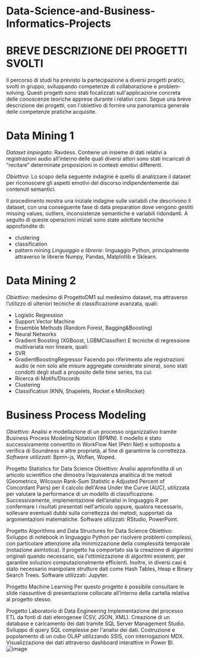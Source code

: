 # Data-Science-and-Business-Informatics-Projects

# BREVE DESCRIZIONE DEI PROGETTI SVOLTI

Il percorso di studi ha previsto la partecipazione a diversi progetti pratici, svolti in gruppo, sviluppando competenze di collaborazione e problem-solving. Questi progetti sono stati focalizzati sull'applicazione concreta delle conoscenze teoriche apprese durante i relativi corsi.
Segue una breve descrizione dei progetti, con l'obiettivo di fornire una panoramica generale delle competenze pratiche acquisite.

# Data Mining 1
*Dataset impiegato*: Ravdess. Contiene un insieme di dati relativi a registrazioni audio all’interno delle quali diversi attori sono stati incaricati di “recitare” determinate proposizioni in contesti emotivi differenti.

*Obiettivo*: Lo scopo della seguente indagine è quello di analizzare il dataset per riconoscere gli aspetti emotivi del discorso indipendentemente dai contenuti semantici. 

Il procedimento mostra una iniziale indagine sulle variabili che descrivono il dataset, con una conseguente fase di data preparation dove vengono gestiti missing values, outliers, inconsistenze semantiche e variabili ridondanti. A seguito di queste operazioni iniziali sono state adottate tecniche approfondite di:
-	clustering
-	classification
-	pattern mining
*Linguaggio e librerie*: linguaggio Python, principalmente attraverso le librerie Numpy, Pandas, Matplotlib e Sklearn.

# Data Mining 2
*Obiettivo*: medesimo di ProgettoDM1 sul medesimo dataset, ma attraverso l’utilizzo di ulteriori tecniche di classificazione avanzata, quali:
-	Logistic Regression
-	Support Vector Machine
-	Ensemble Methods (Random Forest, Bagging&Boosting)
-	Neural Networks
-	Gradient Boosting (XGBoost, LGBMClassifier)
E tecniche di regressione multivariata non lineare, quali:
-	SVR
-	GradientBoostingRegressor
Facendo poi riferimento alle registrazioni audio (e non solo alle misure aggregate considerate sinora), sono stati condotti degli studi a proposito delle time series, tra cui:
-	Ricerca di Motifs/Discords
-	Clustering
-	Classification (KNN, Shapelets, Rocket e MiniRocket)

# Business Process Modeling
*Obiettivo*: Analisi e modellazione di un processo organizzativo tramite Business Process Modeling Notation (BPMN). Il modello è stato successivamente convertito in WorkFlow Net (Petri Net) e sottoposto a verifica di Soundness e altre proprietà, al fine di garantirne la correttezza. 
*Software utilizzati*: Bpmn-js, Woflan, Woped.

Progetto Statistics for Data Science
Obiettivo: Analisi approfondita di un articolo scientifico che dimostra l’equivalenza analitica di tre metodi (Geometrico, Wilcoxon Rank-Sum Statistic e Adjusted Percent of Concordant Pairs) per il calcolo dell'Area Under the Curve (AUC), utilizzata per valutare la performance di un modello di classificazione. Successivamente, implementazione dell’analisi in linguaggio R per confermare i risultati presentati nell'articolo oppure, qualora necessario, sollevare eventuali dubbi sulla correttezza dei metodi, supportati da argomentazioni matematiche.
Software utilizzati: RStudio, PowerPoint.

Progetto Algorithms and Data Structures for Data Science
Obiettivo: Sviluppo di notebook in linguaggio Python per risolvere problemi complessi, con particolare attenzione alla minimizzazione della complessità temporale (notazione asintotica). Il progetto ha comportato sia la creazione di algoritmi originali quando necessario, sia l'ottimizzazione di algoritmi esistenti, per garantire soluzioni computazionalmente efficienti. Inoltre, in diversi casi è stato necessario manipolare strutture dati come Hash Tables, Heap e Binary Search Trees.
Software utilizzati: Jupyter.


Progetto Machine Learning
Per questo progetto è possibile consultare le slide riassuntive di presentazione collocate all’interno della cartella relativa al progetto stesso.

Progetto Laboratorio di Data Engineering
Implementazione del processo ETL da fonti di dati eterogenee (CSV, JSON, XML). Creazione di un database e caricamento dei dati tramite SQL Server Management Studio. Sviluppo di query SQL complesse per l'analisi dei dati.
Costruzione e popolamento di un cubo OLAP utilizzando SSIS, con interrogazioni MDX.
Visualizzazione dei dati attraverso dashboard interattive in Power BI.
![image](https://github.com/user-attachments/assets/8095e161-1da5-4410-b547-3efca7bd9e8a)
